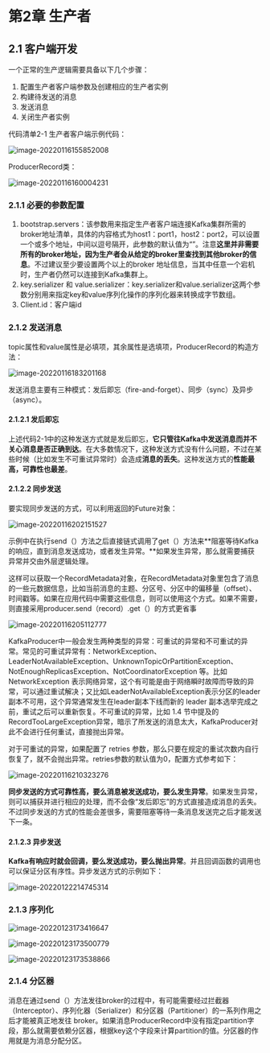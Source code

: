# 第2章 生产者

## 2.1 客户端开发

一个正常的生产逻辑需要具备以下几个步骤：

1. 配置生产者客户端参数及创建相应的生产者实例
2. 构建待发送的消息
3. 发送消息
4. 关闭生产者实例

代码清单2-1 生产者客户端示例代码：

![image-20220116155852008](https://typora-gao-pic.oss-cn-beijing.aliyuncs.com/image-20220116155852008.png)

ProducerRecord类：

![image-20220116160004231](https://typora-gao-pic.oss-cn-beijing.aliyuncs.com/image-20220116160004231.png)

### 2.1.1 必要的参数配置

1. bootstrap.servers：该参数用来指定生产者客户端连接Kafka集群所需的broker地址清单，具体的内容格式为host1：port1，host2：port2，可以设置一个或多个地址，中间以逗号隔开，此参数的默认值为“”。注意**这里并非需要所有的broker地址，因为生产者会从给定的broker里查找到其他broker的信息**。不过建议至少要设置两个以上的broker 地址信息，当其中任意一个宕机时，生产者仍然可以连接到Kafka集群上。
2. key.serializer 和 value.serializer：key.serializer和value.serializer这两个参数分别用来指定key和value序列化操作的序列化器来转换成字节数组。
3. Client.id：客户端id

### 2.1.2 发送消息

topic属性和value属性是必填项，其余属性是选填项，ProducerRecord的构造方法：

![image-20220116183201168](https://typora-gao-pic.oss-cn-beijing.aliyuncs.com/image-20220116183201168.png)

发送消息主要有三种模式：发后即忘（fire-and-forget）、同步（sync）及异步（async）。

#### 2.1.2.1 发后即忘

上述代码2-1中的这种发送方式就是发后即忘，**它只管往Kafka中发送消息而并不关心消息是否正确到达**。在大多数情况下，这种发送方式没有什么问题，不过在某些时候（比如发生不可重试异常时）会造成**消息的丢失**。这种发送方式的**性能最高，可靠性也最差**。

#### 2.1.2.2 同步发送

要实现同步发送的方式，可以利用返回的Future对象：

![image-20220116202151527](https://typora-gao-pic.oss-cn-beijing.aliyuncs.com/image-20220116202151527.png)

示例中在执行send（）方法之后直接链式调用了get（）方法来**阻塞等待Kafka的响应，直到消息发送成功，或者发生异常。**如果发生异常，那么就需要捕获异常并交由外层逻辑处理。

这样可以获取一个RecordMetadata对象，在RecordMetadata对象里包含了消息的一些元数据信息，比如当前消息的主题、分区号、分区中的偏移量（offset）、时间戳等。如果在应用代码中需要这些信息，则可以使用这个方式。如果不需要，则直接采用producer.send（record）.get（）的方式更省事

![image-20220116205112777](https://typora-gao-pic.oss-cn-beijing.aliyuncs.com/image-20220116205112777.png)

KafkaProducer中一般会发生两种类型的异常：可重试的异常和不可重试的异常。常见的可重试异常有：NetworkException、LeaderNotAvailableException、UnknownTopicOrPartitionException、NotEnoughReplicasException、NotCoordinatorException 等。比如NetworkException 表示网络异常，这个有可能是由于网络瞬时故障而导致的异常，可以通过重试解决；又比如LeaderNotAvailableException表示分区的leader副本不可用，这个异常通常发生在leader副本下线而新的 leader 副本选举完成之前，重试之后可以重新恢复。不可重试的异常，比如 1.4 节中提及的RecordTooLargeException异常，暗示了所发送的消息太大，KafkaProducer对此不会进行任何重试，直接抛出异常。

对于可重试的异常，如果配置了 retries 参数，那么只要在规定的重试次数内自行恢复了，就不会抛出异常。retries参数的默认值为0，配置方式参考如下：

![image-20220116210323276](https://typora-gao-pic.oss-cn-beijing.aliyuncs.com/image-20220116210323276.png)

**同步发送的方式可靠性高，要么消息被发送成功，要么发生异常**。如果发生异常，则可以捕获并进行相应的处理，而不会像“发后即忘”的方式直接造成消息的丢失。不过同步发送的方式的性能会差很多，需要阻塞等待一条消息发送完之后才能发送下一条。

#### 2.1.2.3 异步发送

**Kafka有响应时就会回调，要么发送成功，要么抛出异常**。并且回调函数的调用也可以保证分区有序性。异步发送方式的示例如下：

![image-20220122214745314](https://typora-gao-pic.oss-cn-beijing.aliyuncs.com/image-20220122214745314.png)

### 2.1.3 序列化

![image-20220123173416647](https://typora-gao-pic.oss-cn-beijing.aliyuncs.com/image-20220123173416647.png)

![image-20220123173500779](https://typora-gao-pic.oss-cn-beijing.aliyuncs.com/image-20220123173500779.png)

![image-20220123173538866](https://typora-gao-pic.oss-cn-beijing.aliyuncs.com/image-20220123173538866.png)

### 2.1.4 分区器

消息在通过send（）方法发往broker的过程中，有可能需要经过拦截器（Interceptor）、序列化器（Serializer）和分区器（Partitioner）的一系列作用之后才能被真正地发往 broker。如果消息ProducerRecord中没有指定partition字段，那么就需要依赖分区器，根据key这个字段来计算partition的值。分区器的作用就是为消息分配分区。

